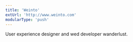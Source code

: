 ```yaml
---
title: 'Weinto'
extUrl: 'http://www.weinto.com'
modularType: 'push'
---
```


User experience designer and wed developer wanderlust.